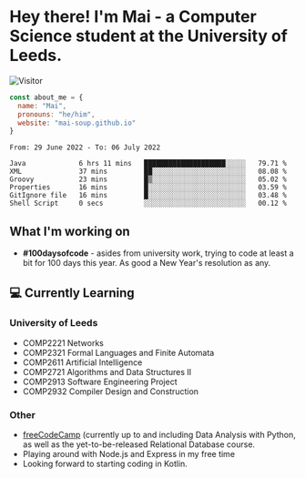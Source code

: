 # Hey there! I'm Mai - a Computer Science student at the University of Leeds.

![Visitor](https://visitor-badge.laobi.icu/badge?page_id=mai-soup.mai-soup)

```javascript
const about_me = {
  name: "Mai",
  pronouns: "he/him",
  website: "mai-soup.github.io"
}
```

<!--START_SECTION:waka-->

```text
From: 29 June 2022 - To: 06 July 2022

Java             6 hrs 11 mins   ████████████████████░░░░░   79.71 %
XML              37 mins         ██░░░░░░░░░░░░░░░░░░░░░░░   08.08 %
Groovy           23 mins         █▒░░░░░░░░░░░░░░░░░░░░░░░   05.02 %
Properties       16 mins         █░░░░░░░░░░░░░░░░░░░░░░░░   03.59 %
GitIgnore file   16 mins         █░░░░░░░░░░░░░░░░░░░░░░░░   03.48 %
Shell Script     0 secs          ░░░░░░░░░░░░░░░░░░░░░░░░░   00.12 %
```

<!--END_SECTION:waka-->
<!--<img src="https://github-readme-stats.vercel.app/api?username=mai-soup&show_icons=true&theme=gruvbox" />
<img src="https://github-readme-stats.vercel.app/api/top-langs/?username=mai-soup&langs_count=8&layout=compact&theme=gruvbox" />-->

## What I'm working on

* __#100daysofcode__ - asides from university work, trying to code at least a bit for 100 days this year. As good a New Year's resolution as any.

## 💻 Currently Learning

### University of Leeds
* COMP2221 Networks
* COMP2321 Formal Languages and Finite Automata
* COMP2611 Artificial Intelligence
* COMP2721 Algorithms and Data Structures II
* COMP2913 Software Engineering Project
* COMP2932 Compiler Design and Construction

### Other
* [freeCodeCamp](https://www.freecodecamp.org/) (currently up to and including Data Analysis with Python, as well as the yet-to-be-released Relational Database course.
* Playing around with Node.js and Express in my free time
* Looking forward to starting coding in Kotlin.

